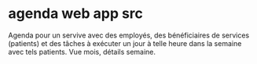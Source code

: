 # agenda web app src
Agenda pour un servive avec des employés, des bénéficiaires de services (patients) et des tâches à exécuter un jour à telle heure dans la semaine avec tels patients.
Vue mois, détails semaine.
